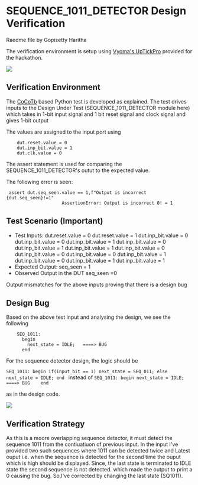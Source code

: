 # SEQUENCE_1011_DETECTOR Design Verification

Raedme file by Gopisetty Haritha

The verification environment is setup using [Vyoma's UpTickPro](https://vyomasystems.com) provided for the hackathon.


![](https://user-images.githubusercontent.com/83575446/182147208-76e39ec1-2209-46fe-8e5e-25dd21eb01b8.png)

## Verification Environment

The [CoCoTb](https://www.cocotb.org/) based Python test is developed as explained. The test drives inputs to the Design Under Test (SEQUENCE_1011_DETECTOR module here) which takes in 1-bit input signal and 1 bit reset signal and clock signal and gives 1-bit output

The values are assigned to the input port using 
```
    dut.reset.value = 0
    dut.inp_bit.value = 1
    dut.clk.value = 0
```

The assert statement is used for comparing the SEQUENCE_1011_DETECTOR's outut to the expected value.

The following error is seen:
```
 assert dut.seq_seen.value == 1,f"Output is incorrect {dut.seq_seen}!=1"
                     AssertionError: Output is incorrect 0! = 1
```

## Test Scenario **(Important)**
- Test Inputs: 
    dut.reset.value = 0
    dut.reset.value = 1
    dut.inp_bit.value = 0
    dut.inp_bit.value = 0
    dut.inp_bit.value = 1
    dut.inp_bit.value = 0
    dut.inp_bit.value = 1
    dut.inp_bit.value = 1
    dut.inp_bit.value = 0
    dut.inp_bit.value = 0
    dut.inp_bit.value = 0
    dut.inp_bit.value = 1
    dut.inp_bit.value = 0
    dut.inp_bit.value = 1
    dut.inp_bit.value = 1
- Expected Output: seq_seen = 1
- Observed Output in the DUT seq_seen =0

Output mismatches for the above inputs proving that there is a design bug

## Design Bug
Based on the above test input and analysing the design, we see the following

```
    SEQ_1011:
      begin
        next_state = IDLE;   ====> BUG   
      end            
```
For the sequence detector design, the logic should be

`` SEQ_1011:
      begin
        if(input_bit == 1)
          next_state = SEQ_011;
        else
          next_state = IDLE;
      end  `` 
      instead of 
`` SEQ_1011:
      begin
        next_state = IDLE;   ====> BUG   
      end     ``
      
  as in the design code.


![](https://user-images.githubusercontent.com/83575446/182147375-1ddea87c-aa70-4dfa-b1cf-ee334fbd0174.png)


## Verification Strategy

As this is a moore overlapping sequence detector, it must detect the sequence 1011 from the contiuatiuon of previous input. In the input I've provided two such sequences where 1011 can be detected twice and Latest ouput i.e. when the sequence is detected for the second time the ouput which is high should be displayed. Since, the last state is terminated to IDLE state the second sequence is not detected. which made the output to print a 0 causing the bug. So,I've corrected by changing the last state (SQ1011).
